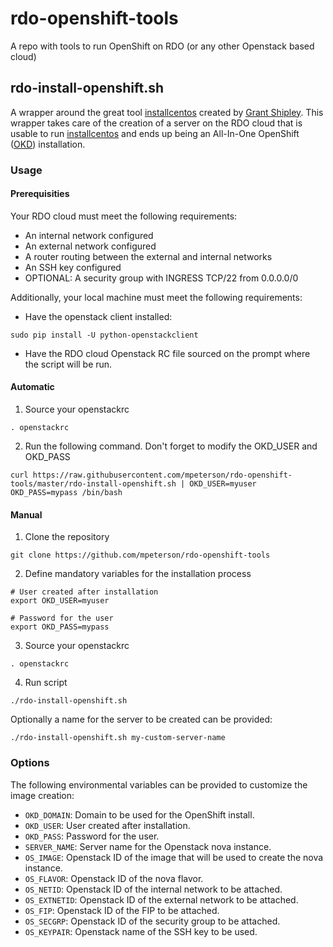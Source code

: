 # rdo-openshift-tools
A repo with tools to run OpenShift on RDO (or any other Openstack based cloud)

## rdo-install-openshift.sh

A wrapper around the great tool [installcentos](https://github.com/gshipley/installcentos) created by [Grant Shipley](https://github.com/gshipley). This wrapper takes care of the creation of a server on the RDO cloud that is usable to run [installcentos](https://github.com/gshipley/installcentos) and ends up being an All-In-One OpenShift ([OKD](https://www.okd.io/)) installation.

### Usage

#### Prerequisities

Your RDO cloud must meet the following requirements:

* An internal network configured
* An external network configured
* A router routing between the external and internal networks
* An SSH key configured
* OPTIONAL: A security group with INGRESS TCP/22 from 0.0.0.0/0

Additionally, your local machine must meet the following requirements:

* Have the openstack client installed:

```
sudo pip install -U python-openstackclient
```

* Have the RDO cloud Openstack RC file sourced on the prompt where the script will be run.


#### Automatic

1. Source your openstackrc

```
. openstackrc
```

2. Run the following command. Don't forget to modify the OKD_USER and OKD_PASS

```
curl https://raw.githubusercontent.com/mpeterson/rdo-openshift-tools/master/rdo-install-openshift.sh | OKD_USER=myuser OKD_PASS=mypass /bin/bash
```

#### Manual

1. Clone the repository

```
git clone https://github.com/mpeterson/rdo-openshift-tools
```

2. Define mandatory variables for the installation process

```
# User created after installation
export OKD_USER=myuser

# Password for the user
export OKD_PASS=mypass
```

3. Source your openstackrc

```
. openstackrc
```

4. Run script

```
./rdo-install-openshift.sh
```

Optionally a name for the server to be created can be provided:

```
./rdo-install-openshift.sh my-custom-server-name
```

### Options

The following environmental variables can be provided to customize the image creation:

* `OKD_DOMAIN`: Domain to be used for the OpenShift install.
* `OKD_USER`: User created after installation.
* `OKD_PASS`: Password for the user.
* `SERVER_NAME`: Server name for the Openstack nova instance.
* `OS_IMAGE`: Openstack ID of the image that will be used to create the nova instance.
* `OS_FLAVOR`: Openstack ID of the nova flavor.
* `OS_NETID`: Openstack ID of the internal network to be attached.
* `OS_EXTNETID`: Openstack ID of the external network to be attached.
* `OS_FIP`: Openstack ID of the FIP to be attached.
* `OS_SECGRP`: Openstack ID of the security group to be attached.
* `OS_KEYPAIR`: Openstack name of the SSH key to be used.
